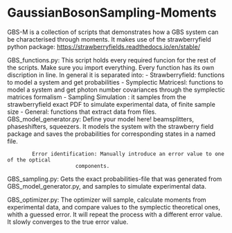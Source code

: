 # GaussianBosonSampling-Moments

GBS-M is a collection of scripts that demonstrates how a GBS system can be characterised through moments.
It makes use of the strawberryfield python package: https://strawberryfields.readthedocs.io/en/stable/  

GBS_functions.py: This script holds every required funcion for the rest of the scripts. Make sure you 
		  import everything. Every function has its own discription in line. In general it is 
		  separated into: - Strawberryfield: functions to model a system and get probabilities
				  - Symplectic Matricesl: functions to model a system and get photon number
							  covariances through the symplectic matrices formalism
				  - Sampling Simulation : it samples from the strawberryfield exact PDF to
							  simulate experimental data, of finite sample size
				  - General: functions that extract data from files.
GBS_model_generator.py: Define your model here! beamsplitters, phaseshifters, squeezers. It models the system
 			with the strawberry field package and saves the probabilities for corresponding states
			in a named file.
			
			Error identification: Manually introduce an error value to one of the optical
					      components. 

GBS_sampling.py: Gets the exact probabilities-file that was generated from GBS_model_generator.py, and samples
		 to simulate experimental data.

GBS_optimizer.py: The optimizer will sample, calculate moments from experimental data, and compare values
		  to the symplectic theoretical ones, whith a guessed error. It will repeat the process
	          with a different error value. It slowly converges to the true error value.

